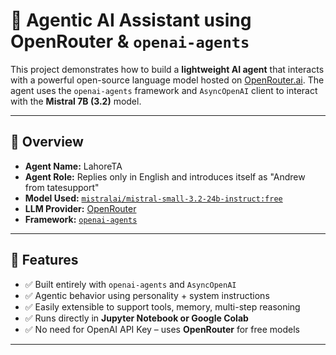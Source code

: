 # 🧠 Agentic AI Assistant using OpenRouter & `openai-agents`

This project demonstrates how to build a **lightweight AI agent** that interacts with a powerful open-source language model hosted on [OpenRouter.ai](https://openrouter.ai/). The agent uses the `openai-agents` framework and `AsyncOpenAI` client to interact with the **Mistral 7B (3.2)** model.

---

## 📌 Overview

- **Agent Name:** LahoreTA
- **Agent Role:** Replies only in English and introduces itself as "Andrew from tatesupport"
- **Model Used:** [`mistralai/mistral-small-3.2-24b-instruct:free`](https://openrouter.ai/docs/models/mistralai/mistral-small-3.2-24b-instruct)
- **LLM Provider:** [OpenRouter](https://openrouter.ai/)
- **Framework:** [`openai-agents`](https://pypi.org/project/openai-agents/)

---

## 🚀 Features

- ✅ Built entirely with `openai-agents` and `AsyncOpenAI`
- ✅ Agentic behavior using personality + system instructions
- ✅ Easily extensible to support tools, memory, multi-step reasoning
- ✅ Runs directly in **Jupyter Notebook or Google Colab**
- ✅ No need for OpenAI API Key – uses **OpenRouter** for free models

---

